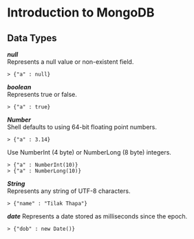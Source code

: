 # Introduction to MongoDB

## Data Types
**_null_** <br />
Represents a null value or non-existent field.

	> {"a" : null}
**_boolean_** <br />
Represents true or false.

	> {"a" : true}

**_Number_** <br />
Shell defaults to using 64-bit floating point numbers.

	> {"a" : 3.14}

Use NumberInt (4 byte) or NumberLong (8 byte) integers.

	> {"a" : NumberInt(10)}
	> {"a" : NumberLong(10)}

**_String_** <br />
Represents any string of UTF-8 characters.

	> {"name" : "Tilak Thapa"}

**_date_**
Represents a date stored as milliseconds since the epoch.

	> {"dob" : new Date()}


